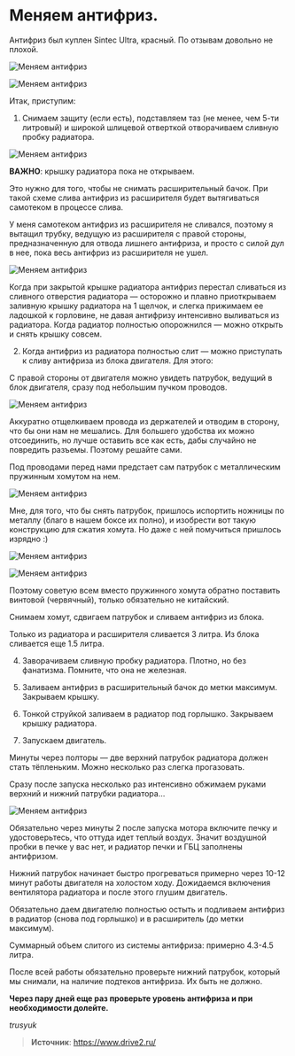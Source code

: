 # Меняем антифриз.

Антифриз был куплен Sintec Ultra, красный. По отзывам довольно не плохой.

![Меняем антифриз](/images/Auto/Getz/antifrize_001.jpg 'Меняем антифриз')

![Меняем антифриз](/images/Auto/Getz/antifrize_002.jpg 'Меняем антифриз')

Итак, приступим:

1. Снимаем защиту (если есть), подставляем таз (не менее, чем 5-ти литровый) и широкой шлицевой отверткой отворачиваем сливную пробку радиатора.

  ![Меняем антифриз](/images/Auto/Getz/antifrize_003.jpg 'Меняем антифриз')

  **ВАЖНО**: крышку радиатора пока не открываем.

  Это нужно для того, чтобы не снимать расширительный бачок. При такой схеме слива антифриз из расширителя будет вытягиваться самотеком в процессе слива.

  У меня самотеком антифриз из расширителя не сливался, поэтому я вытащил трубку, ведущую из расширителя с правой стороны, предназначенную для отвода лишнего антифриза, и просто с силой дул в нее, пока весь антифриз из расширителя не ушел.

  ![Меняем антифриз](/images/Auto/Getz/antifrize_004.jpg 'Меняем антифриз')

  Когда при закрытой крышке радиатора антифриз перестал сливаться из сливного отверстия радиатора — осторожно и плавно приоткрываем заливную крышку радиатора на 1 щелчок, и слегка прижимаем ее ладошкой к горловине, не давая антифризу интенсивно выливаться из радиатора. Когда радиатор полностью опорожнился — можно открыть и снять крышку совсем.

2. Когда антифриз из радиатора полностью слит — можно приступать к сливу антифриза из блока двигателя. Для этого:

  С правой стороны от двигателя можно увидеть патрубок, ведущий в блок двигателя, сразу под небольшим пучком проводов.

  ![Меняем антифриз](/images/Auto/Getz/antifrize_005.jpg 'Меняем антифриз')

  Аккуратно отщелкиваем провода из держателей и отводим в сторону, что бы они нам не мешались. Для большего удобства их можно отсоединить, но лучше оставить все как есть, дабы случайно не повредить разъемы. Поэтому решайте сами.

  Под проводами перед нами предстает сам патрубок с металлическим пружинным хомутом на нем.

  ![Меняем антифриз](/images/Auto/Getz/antifrize_006.jpg 'Меняем антифриз')

  Мне, для того, что бы снять патрубок, пришлось испортить ножницы по металлу (благо в нашем боксе их полно), и изобрести вот такую конструкцию для сжатия хомута. Но даже с ней помучиться пришлось изрядно :)

  ![Меняем антифриз](/images/Auto/Getz/antifrize_007.jpg 'Меняем антифриз')

  ![Меняем антифриз](/images/Auto/Getz/antifrize_008.jpg 'Меняем антифриз')

  Поэтому советую всем вместо пружинного хомута обратно поставить винтовой (червячный), только обязательно не китайский.

  Снимаем хомут, сдвигаем патрубок и сливаем антифриз из блока.

  Только из радиатора и расширителя сливается 3 литра. Из блока сливается еще 1.5 литра.

4. Заворачиваем сливную пробку радиатора. Плотно, но без фанатизма. Помните, что она не железная.

5. Заливаем антифриз в расширительный бачок до метки максимум. Закрываем крышку.

6. Тонкой струйкой заливаем в радиатор под горлышко. Закрываем крышку радиатора.

7. Запускаем двигатель.

  Минуты через полторы — две верхний патрубок радиатора должен стать тёпленьким. Можно несколько раз слегка прогазовать.

  Сразу после запуска несколько раз интенсивно обжимаем руками верхний и нижний патрубки радиатора…

  ![Меняем антифриз](/images/Auto/Getz/antifrize_009.jpg 'Меняем антифриз')

  Обязательно через минуты 2 после запуска мотора включите печку и удостоверьтесь, что оттуда идет теплый воздух. Значит воздушной пробки в печке у вас нет, и радиатор печки и ГБЦ заполнены антифризом.

  Нижний патрубок начинает быстро прогреваться примерно через 10-12 минут работы двигателя на холостом ходу. Дожидаемся включения вентилятора радиатора и после этого глушим двигатель.

  Обязательно даем двигателю полностью остыть и подливаем антифриз в радиатор (снова под горлышко) и в расширитель (до метки максимум).

  Суммарный объем слитого из системы антифриза: примерно 4.3-4.5 литра.

  После всей работы обязательно проверьте нижний патрубок, который мы снимали, на наличие подтеков антифриза. Их быть не должно.

**Через пару дней еще раз проверьте уровень антифриза и при необходимости долейте.**

_trusyuk_

> **Источник**: https://www.drive2.ru/
